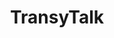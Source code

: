 ---
title: TransyTalk
crosslinks:
- traaaaaaannnnnnnnnns
- asktransgender
- MassdropBot
- youtubefactsbot
- MtF
- transgendercirclejerk
- youtubot
- mtf
- totallynotrobots
- q4q
- actuallesbians
- NonBinary
- transgender_artists
- meettransgirls
- PS4
- Random_Acts_Of_Amazon
- LateStageGenderBinary
- xkcd
- GenderCritical
- transart
---